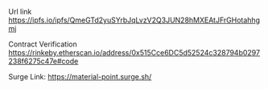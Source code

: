 Url link
https://ipfs.io/ipfs/QmeGTd2yuSYrbJqLvzV2Q3JUN28hMXEAtJFrGHotahhgmj

Contract Verification
https://rinkeby.etherscan.io/address/0x515Cce6DC5d52524c328794b0297238f6275c47e#code

Surge Link:
https://material-point.surge.sh/